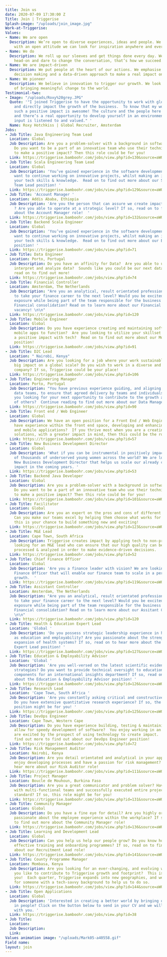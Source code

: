```yaml
---
title: Join us
date: 2020-07-09 17:30:00 Z
Title: Join | Triggerise
Splash-image: "/uploads/join_image.jpg"
Work-at-Triggerise: 
Values:
- Name: We are open
  Description: We’re open to diverse experiences, ideas and people. We believe that
    with an open attitude we can look for inspiration anywhere and everywhere.
- Name: We do
  Description: We roll up our sleeves and get things done every day. We tackle challenges
    head-on and dare to change the conversation, that’s how we succeed.
- Name: We are impact-driven
  Description: We put people at the heart of our actions. We emphasise evidence-based
    decision making and a data-driven approach to make a real impact on the ground.
- Name: We pioneer
  Description: We believe in innovation to trigger our growth. We look for new possibilities
    of bringing meaningful change to the world.
Testimonial-two:
- Image: "/uploads/Roxy%20grey.JPG"
  Quote: '"I joined Triggerise to have the opportunity to work with global colleagues,
    and directly impact the growth of the business.  To know that my work is creating
    such a positive impact is awesome! The culture and the people here are great,
    and there’s a real opportunity to develop yourself in an environment where your
    input is listened to and valued." '
  Name: Roxy Hotchkiss | Global Recruiter, Amsterdam
Jobs:
- Job Title: Java Engineering Team Lead
  Location: Global
  Job Description: Are you a problem-solver with a background in software development?
    Do you want to be a part of an innovative team who use their technical skills
    to make a positive impact? Then this role could be for you!
  Link: https://triggerise.bamboohr.com/jobs/view.php?id=130&source=aWQ9MjM%3D
- Job Title: Scala Engineering Team Lead
  Location: Global
  Job Description: 'You’ve gained experience in the software development space, and
    want to continue working on innovative projects, whilst making an impact with
    your tech skills & knowledge.  Read on to find out more about our Scala Engineering
    Team Lead position! '
  Link: https://triggerise.bamboohr.com/jobs/view.php?id=129&source=aWQ9MjM%3D
- Job Title: 'Account Manager '
  Location: Addis Ababa, Ethiopia
  Job Description: 'Are you the person that can assure we create impact in Ethiopia
    ? Are you able to operate at a strategic level? If so, read on to find out more
    about the Account Manager role!  '
  Link: https://triggerise.bamboohr.com/jobs/view.php?id=132&source=aWQ9MjM%3D
- Job Title: Backend Scala Engineer
  Location: Global
  Job Description: 'You’ve gained experience in the software development space, and
    want to continue working on innovative projects, whilst making an impact with
    your tech skills & knowledge.  Read on to find out more about our Backend Engineer
    position! '
  Link: https://triggerise.bamboohr.com/jobs/view.php?id=71
- Job Title: Data Engineer
  Location: Porto, Portugal
  Job Description: Do you have an affinity for Data?  Are you able to use tools to
    interpret and analyze data?  Sounds like you could be our next data engineer,
    read on to find out more!
  Link: https://triggerise.bamboohr.com/jobs/view.php?id=74
- Job Title: Financial Controller
  Location: Amsterdam, The Netherlands
  Job Description: "Are you an analytical, result orientated professional looking
    to take your finance career to the next level? Would you be excited to gain international
    exposure while being part of the team responsible for the business’s complete
    Financial consolidation? Read on to learn more about our Financial Controller
    vacancy! \n\n"
  Link: https://triggerise.bamboohr.com/jobs/view.php?id=120
- Job Title: Mobile Engineer
  Location: Global
  Job Description: Do you have experience creating and maintaining software that enables
    mobile apps to function?  Are you looking to utilize your skillset whilst having
    a positive impact with tech?  Read on to find out more about our Mobile Developer
    position!
  Link: https://triggerise.bamboohr.com/jobs/view.php?id=91
- Job Title: D2C Lead
  Location: " Nairobi, Kenya"
  Job Description: Are you looking for a job where your work sustainably creates a
    big impact on a global scale? Do you wish to work in a diverse and intercultural
    company? If so, Triggerise could be your place!
  Link: https://triggerise.bamboohr.com/jobs/view.php?id=106
- Job Title: Engineering Manager
  Location: Porto, Portugal
  Job Description: "You have previous experience guiding, and aligning software and
    data teams, to ensure that agreed delivery by teams and individuals is met.  Are
    you looking for your next opportunity to contribute to the growth and success
    of others?  Continue reading to find out more about our Data Manager position!\n\n"
  Link: https://triggerise.bamboohr.com/jobs/view.php?id=90
- Job Title: Front end / Web Engineer
  Location: Global
  Job Description: We have an open position for a Front End / Web Engineer! Do you
    have experience within the front end space, developing and enhancing websites
    and mobile applications?  If you thrive most when you are a creating user-friendly
    solutions, with a greater impact in mind, then this could be the role for you!
  Link: https://triggerise.bamboohr.com/jobs/view.php?id=57
- Job Title: New Business Development Director
  Location: Global
  Job Description: 'What if you can be instrumental in positively impacting hundreds
    of thousands of underserved young women across the world? We are looking for a
    New Business Development Director that helps us scale our already considerable
    impact in the coming years. '
  Link: https://triggerise.bamboohr.com/jobs/view.php?id=53
- Job Title: Backend Java Developer
  Location: Global
  Job Description: Are you a problem-solver with a background in software development?
    Do you want to be a part of an innovative team who use their technical skills
    to make a positive impact? Then this role could be for you!
  Link: https://triggerise.bamboohr.com/jobs/view.php?id=101&source=aWQ9MjM%3D
- Job Title: Facilitator
  Location: Global
  Job Description: Are you an expert on the pros and cons of different ways of working?
    Can you make our teams excel by helping them choose what works for them? Then
    this is your chance to build something new and exciting!
  Link: https://triggerise.bamboohr.com/jobs/view.php?id=123&source=aWQ9MjM%3D
- Job Title: M&E Lead
  Location: Cape Town, South Africa
  Job Description: Triggerise creates impact by applying tech to non-profit.  We are
    looking for an M&E lead who can ensure that our high quality can be collected,
    processed & analyzed in order to make evidence-driven decisions.
  Link: https://triggerise.bamboohr.com/jobs/view.php?id=52
- Job Title: Chief Finance Officer
  Location: Global
  Job Description: 'Are you a finance leader with vision? We are looking for a Chief
    Finance Officer that will enable our finance team to scale in a period of rapid
    growth.  '
  Link: https://triggerise.bamboohr.com/jobs/view.php?id=119&source=aWQ9MjM%3D
- Job Title: Assistant Controller
  Location: Amsterdam, The Netherlands
  Job Description: "Are you an analytical, result orientated professional looking
    to take your finance career to the next level? Would you be excited to gain international
    exposure while being part of the team responsible for the business’s complete
    Financial consolidation? Read on to learn more about our Assitant Controller vacancy!
    \n\n"
  Link: https://triggerise.bamboohr.com/jobs/view.php?id=120
- Job Title: Health & Education Expert Lead
  Location: 'Global '
  Job Description: 'Do you possess strategic leadership experience in health as well
    as education and employability? Are you passionate about the strengthening and
    expansion of health systems? If so, read on to hear more about the Health & Education
    Expert Lead position! '
  Link: https://triggerise.bamboohr.com/jobs/view.php?id=127&source=aWQ9MjM%3D
- Job Title: Education & Employability Advisor
  Location: 'Global '
  Job Description: 'Are you well-versed on the latest scientific evidence in learning
    strategies? Do you want to provide technical oversight to education and employability
    components for an international insights department? If so, read on to hear more
    about the Education & Employability Advisor position! '
  Link: https://triggerise.bamboohr.com/jobs/view.php?id=126&source=aWQ9MjM%3D
- Job Title: Research Lead
  Location: 'Cape Town, South Africa '
  Job Description: 'Are you constantly asking critical and constructive questions?
    Do you have extensive quantitative research experience? If so, the Research Manager
    position might be for you! '
  Link: https://triggerise.bamboohr.com/jobs/view.php?id=125&source=aWQ9MjM%3D
- Job Title: DevOps Engineer
  Location: Cape Town, Western Cape
  Job Description: Do you have experience building, testing & maintaining tools that
    allow for speedy development of software?  You enjoy working in an Agile way and
    are excited by the prospect of using technology to create impact.  Read on to
    find out more to find out about our DevOps Engineer position!
  Link: https://triggerise.bamboohr.com/jobs/view.php?id=72
- Job Title: Risk Management Auditor
  Location: Nairobi, Kenya
  Job Description: Are you detail orientated and analytical in your approach? Do you
    enjoy developing processes and have a passion for risk management? Read on to
    hear more about our Risk Auditor role!
  Link: https://triggerise.bamboohr.com/jobs/view.php?id=111&source=aWQ9MjM%3D
- Job Title: Project Manager
  Location: Boucle de Mouhoun, Burkina Faso
  Job Description: Are you a great communicator and problem solver? Have you worked
    with multi-functional teams and successfully executed entire projects to a high
    standard? If so, this role might be for you!
  Link: https://triggerise.bamboohr.com/jobs/view.php?id=131&source=aWQ9MjM%3D
- Job Title: Community Manager
  Location: Global
  Job Description: Do you have a fine eye for detail? Are you highly organized and
    passionate about the employee experience within the workplace? If so, read on
    to find out more about the Community Manager role!
  Link: https://triggerise.bamboohr.com/jobs/view.php?id=136&source=aWQ9MjM%3D
- Job Title: Learning and Development Lead
  Location: Global
  Job Description: Can you help us help our people grow? Do you know how to design
    effective training and onboarding programmes? If so, read on to find out more
    about our Recruitment Lead role!
  Link: https://triggerise.bamboohr.com/jobs/view.php?id=141&source=aWQ9MjM%3D
- Job Title: County Programme Manager
  Location: Mombasa, Kenya
  Job Description: Are you looking for an ever-changing, and evolving working environment?  Would
    you like to contribute to Triggerise growth and footprint?  This is the role for
    you!  Each quarter, Triggerise expands into new geographies, and we are looking
    for someone with a tech-savvy background to help us to do so.
  Link: https://triggerise.bamboohr.com/jobs/view.php?id=144&source=aWQ9MjM%3D
- Job Title: Open Applications
  Location: Global
  Job Description: 'Interested in creating a better world by bringing out the best
    in people? Click on the button below to send in your CV and we will get in touch
    with you. '
  Link: https://triggerise.bamboohr.com/jobs/view.php?id=38
- Job Title: 
  Location: 
  Job Description: 
  Link: 
Values animation image: "/uploads/Mark05-a40558.gif"
Field name: 
layout: join
---
```


